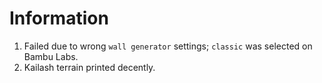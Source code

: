 # Information

1. Failed due to wrong `wall generator` settings; `classic` was selected on Bambu Labs.
2. Kailash terrain printed decently.